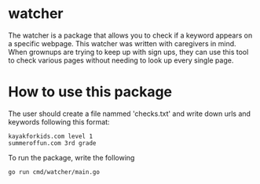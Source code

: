 # watcher

The watcher is a package that allows you to check if a keyword appears on a specific webpage. This watcher was written with caregivers in mind. When grownups are trying to keep up with sign ups, they can use this tool to check various pages without needing to look up every single page. 


# How to use this package 

The user should create a file nammed 'checks.txt' and write down urls and keywords following this format: 

```
kayakforkids.com level 1 
summeroffun.com 3rd grade 

```

To run the package, write the following 

```
go run cmd/watcher/main.go 

```
